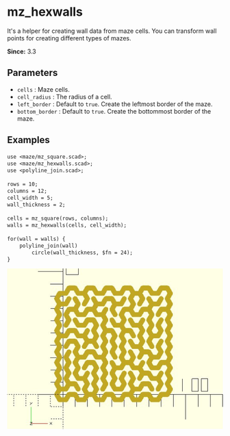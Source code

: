 # mz_hexwalls

It's a helper for creating wall data from maze cells. You can transform wall points for creating different types of mazes.

**Since:** 3.3

## Parameters

- `cells` : Maze cells.
- `cell_radius` : The radius of a cell.
- `left_border` : Default to `true`. Create the leftmost border of the maze.
- `bottom_border` : Default to `true`. Create the bottommost border of the maze.

## Examples
    
	use <maze/mz_square.scad>;
	use <maze/mz_hexwalls.scad>;
	use <polyline_join.scad>;

	rows = 10;
	columns = 12;
	cell_width = 5;
	wall_thickness = 2;

	cells = mz_square(rows, columns);
	walls = mz_hexwalls(cells, cell_width);

	for(wall = walls) {
		polyline_join(wall) 
		    circle(wall_thickness, $fn = 24);
	}
	
![mz_hexwalls](images/lib3x-mz_hexwalls-1.JPG)
